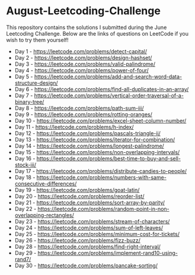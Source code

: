 # August-Leetcoding-Challenge

This repository contains the solutions I submitted during the June Leetcoding Challenge. Below are the links of questions on LeetCode if you wish to try them yourself!

* Day 1 - https://leetcode.com/problems/detect-capital/
* Day 2 - https://leetcode.com/problems/design-hashset/
* Day 3 - https://leetcode.com/problems/valid-palindrome/
* Day 4 - https://leetcode.com/problems/power-of-four/
* Day 5 - https://leetcode.com/problems/add-and-search-word-data-structure-design/
* Day 6 - https://leetcode.com/problems/find-all-duplicates-in-an-array/
* Day 7 - https://leetcode.com/problems/vertical-order-traversal-of-a-binary-tree/
* Day 8 - https://leetcode.com/problems/path-sum-iii/
* Day 9 - https://leetcode.com/problems/rotting-oranges/
* Day 10 - https://leetcode.com/problems/excel-sheet-column-number/
* Day 11 - https://leetcode.com/problems/h-index/
* Day 12 - https://leetcode.com/problems/pascals-triangle-ii/
* Day 13 - https://leetcode.com/problems/iterator-for-combination/
* Day 14 - https://leetcode.com/problems/longest-palindrome/
* Day 15 - https://leetcode.com/problems/non-overlapping-intervals/
* Day 16 - https://leetcode.com/problems/best-time-to-buy-and-sell-stock-iii/
* Day 17 - https://leetcode.com/problems/distribute-candies-to-people/
* Day 18 - https://leetcode.com/problems/numbers-with-same-consecutive-differences/
* Day 19 - https://leetcode.com/problems/goat-latin/
* Day 20 - https://leetcode.com/problems/reorder-list/
* Day 21 - https://leetcode.com/problems/sort-array-by-parity/
* Day 22 - https://leetcode.com/problems/random-point-in-non-overlapping-rectangles/
* Day 23 - https://leetcode.com/problems/stream-of-characters/
* Day 24 - https://leetcode.com/problems/sum-of-left-leaves/
* Day 25 - https://leetcode.com/problems/minimum-cost-for-tickets/
* Day 26 - https://leetcode.com/problems/fizz-buzz/
* Day 28 - https://leetcode.com/problems/find-right-interval/
* Day 29 - https://leetcode.com/problems/implement-rand10-using-rand7/
* Day 30 - https://leetcode.com/problems/pancake-sorting/
